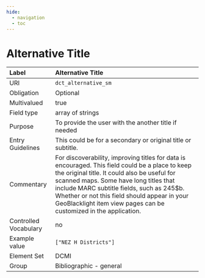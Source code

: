 ```yaml
---
hide:
  - navigation
  - toc
---
```


# Alternative Title

| Label                 | Alternative Title       |
|:----------------------|:------------------------|
| URI                   | `dct_alternative_sm`    |
| Obligation            | Optional                |
| Multivalued           | true                    |
| Field type            | array of strings        |
| Purpose               | To provide the user with the another title if needed |
| Entry Guidelines      | This could be for a secondary or original title or subtitle. |
| Commentary            | For discoverability, improving titles for data is encouraged. This field could be a place to keep the original title. It could also be useful for scanned maps. Some have long titles that include MARC subtitle fields, such as 245$b. Whether or not this field should appear in your GeoBlacklight item view pages can be customized in the application. |
| Controlled Vocabulary | no                      |
| Example value         | `["NEZ H Districts"]`   |
| Element Set           | DCMI                    |
| Group                 | Bibliographic - general |
